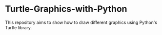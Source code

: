 # Turtle-Graphics-with-Python
This repository aims to show how to draw different graphics using Python's Turtle library.
